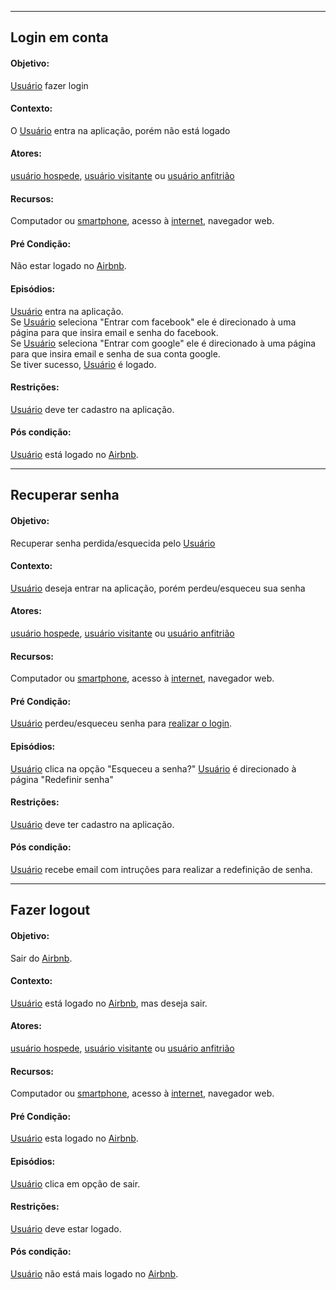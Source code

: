 ***
## Login em conta <a name="FAZ-LOGIN"></a>
#### Objetivo:
[Usuário](lex_geral.md#USUARIO) fazer login
#### Contexto:
O [Usuário](lex_geral.md#USUARIO) entra na aplicação, porém não está logado
#### Atores:
[usuário hospede](lex_geral.md#HOSPEDE), [usuário visitante](lex_geral.md#VISITANTE) ou [usuário anfitrião](lex_geral.md#ANFITRIAO)
#### Recursos:
Computador ou [smartphone](lex_geral.md#SMARTPHONE), acesso à [internet](lex_geral.md#INTERNET), navegador web.
#### Pré Condição:
Não estar logado no [Airbnb](lex_geral.md#AIRBNB).
#### Episódios:
[Usuário](lex_geral.md#USUARIO) entra na aplicação.</br>
Se [Usuário](lex_geral.md#USUARIO) seleciona "Entrar com facebook" ele é direcionado à uma página para que insira email e senha do facebook.</br>
Se [Usuário](lex_geral.md#USUARIO) seleciona "Entrar com google" ele é direcionado à uma página para que insira email e senha de sua conta google.</br>
Se tiver sucesso, [Usuário](lex_geral.md#USUARIO) é logado.</br>
#### Restrições:
[Usuário](lex_geral.md#USUARIO) deve ter cadastro na aplicação.
#### Pós condição:
[Usuário](lex_geral.md#USUARIO) está logado no [Airbnb](lex_geral.md#AIRBNB).

***
## Recuperar senha <a name="RECUPERAR-SENHA"></a>
#### Objetivo:
Recuperar senha perdida/esquecida pelo [Usuário](lex_geral.md#USUARIO)
#### Contexto:
[Usuário](lex_geral.md#USUARIO) deseja entrar na aplicação, porém perdeu/esqueceu sua senha
#### Atores:
[usuário hospede](lex_geral.md#HOSPEDE), [usuário visitante](lex_geral.md#VISITANTE) ou [usuário anfitrião](lex_geral.md#ANFITRIAO)
#### Recursos:
Computador ou [smartphone](lex_geral.md#SMARTPHONE), acesso à [internet](lex_geral.md#INTERNET), navegador web.
#### Pré Condição:
[Usuário](lex_geral.md#USUARIO) perdeu/esqueceu senha para [realizar o login](cen_geral.md#FAZ-LOGIN).
#### Episódios:
[Usuário](lex_geral.md#USUARIO) clica na opção "Esqueceu a senha?"
[Usuário](lex_geral.md#USUARIO) é direcionado à página "Redefinir senha"
#### Restrições:
[Usuário](lex_geral.md#USUARIO) deve ter cadastro na aplicação.
#### Pós condição:
[Usuário](lex_geral.md#USUARIO) recebe email com intruções para realizar a redefinição de senha.

***
## Fazer logout <a name="LOGOUT"></a>
#### Objetivo:
Sair do [Airbnb](lex_geral.md#AIRBNB).
#### Contexto:
[Usuário](lex_geral.md#USUARIO) está logado no [Airbnb](lex_geral.md#AIRBNB), mas deseja sair.
#### Atores:
[usuário hospede](lex_geral.md#HOSPEDE), [usuário visitante](lex_geral.md#VISITANTE) ou [usuário anfitrião](lex_geral.md#ANFITRIAO)
#### Recursos:
Computador ou [smartphone](lex_geral.md#SMARTPHONE), acesso à [internet](lex_geral.md#INTERNET), navegador web.
#### Pré Condição:
[Usuário](lex_geral.md#USUARIO) esta logado no [Airbnb](lex_geral.md#AIRBNB).
#### Episódios:
[Usuário](lex_geral.md#USUARIO) clica em opção de sair.
#### Restrições:
[Usuário](lex_geral.md#USUARIO) deve estar logado.
#### Pós condição:
[Usuário](lex_geral.md#USUARIO) não está mais logado no [Airbnb](lex_geral.md#AIRBNB).
